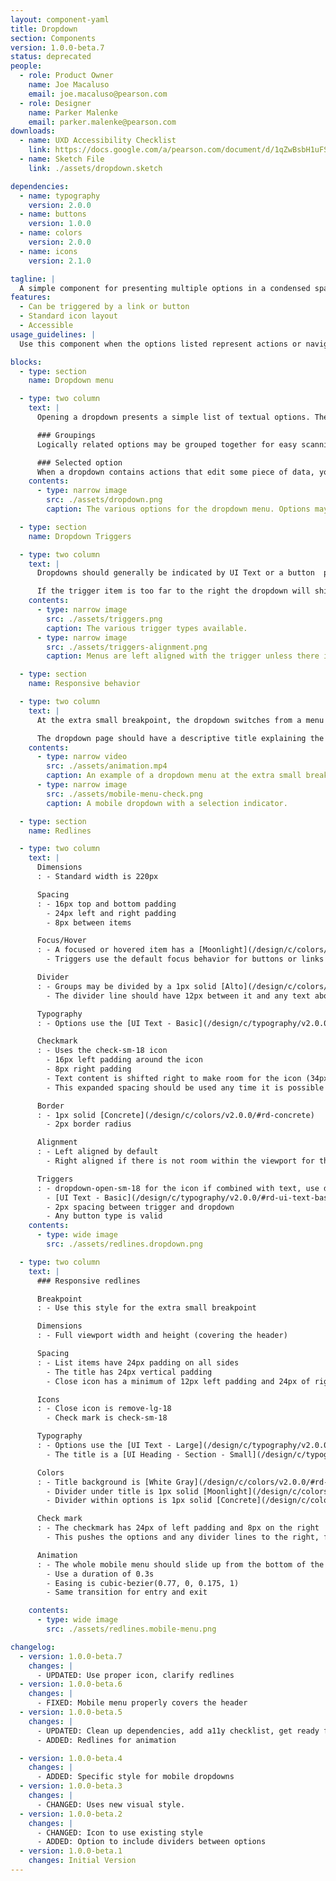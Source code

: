 ```yaml
---
layout: component-yaml
title: Dropdown
section: Components
version: 1.0.0-beta.7
status: deprecated
people:
  - role: Product Owner
    name: Joe Macaluso
    email: joe.macaluso@pearson.com
  - role: Designer
    name: Parker Malenke
    email: parker.malenke@pearson.com
downloads:
  - name: UXD Accessibility Checklist
    link: https://docs.google.com/a/pearson.com/document/d/1qZwBsbH1uFSwAJVoJZhRE2R_5aneK462ii3lPcp4tcY/edit?usp=sharing
  - name: Sketch File
    link: ./assets/dropdown.sketch

dependencies:
  - name: typography
    version: 2.0.0
  - name: buttons
    version: 1.0.0
  - name: colors
    version: 2.0.0
  - name: icons
    version: 2.1.0

tagline: |
  A simple component for presenting multiple options in a condensed space.
features:
  - Can be triggered by a link or button
  - Standard icon layout
  - Accessible
usage_guidelines: |
  Use this component when the options listed represent actions or navigation destinations. Prefer the standard [select inputs](/design/c/inputs/#select) for all other use cases.

blocks:
  - type: section
    name: Dropdown menu

  - type: two column
    text: |
      Opening a dropdown presents a simple list of textual options. These may be divided into logically related groups, and a single option may be indicated as selected with a checkmark.

      ### Groupings
      Logically related options may be grouped together for easy scanning.

      ### Selected option
      When a dropdown contains actions that edit some piece of data, you may use a checkmark to indicate the current state of the value being edited.
    contents:
      - type: narrow image
        src: ./assets/dropdown.png
        caption: The various options for the dropdown menu. Options may be grouped, and checkmarks may be used when editing data.

  - type: section
    name: Dropdown Triggers

  - type: two column
    text: |
      Dropdowns should generally be indicated by UI Text or a button  paired with an icon. Just the icon may be used if situated within an appropriate context like a course card or over a color picker.

      If the trigger item is too far to the right the dropdown will shift to be right aligned.
    contents:
      - type: narrow image
        src: ./assets/triggers.png
        caption: The various trigger types available.
      - type: narrow image
        src: ./assets/triggers-alignment.png
        caption: Menus are left aligned with the trigger unless there isn't enough space.

  - type: section
    name: Responsive behavior

  - type: two column
    text: |
      At the extra small breakpoint, the dropdown switches from a menu that drops down to a modal that slides up with a list of options. For UI Text and button triggers the dropdown icon also becomes optional.

      The dropdown page should have a descriptive title explaining the context for the options presented, although it is optional.
    contents:
      - type: narrow video
        src: ./assets/animation.mp4
        caption: An example of a dropdown menu at the extra small breakpoint.
      - type: narrow image
        src: ./assets/mobile-menu-check.png
        caption: A mobile dropdown with a selection indicator.

  - type: section
    name: Redlines

  - type: two column
    text: |
      Dimensions
      : - Standard width is 220px

      Spacing
      : - 16px top and bottom padding
        - 24px left and right padding
        - 8px between items

      Focus/Hover
      : - A focused or hovered item has a [Moonlight](/design/c/colors/v2.0.0/#rd-moonlight) background that extends 4px above and below the text
        - Triggers use the default focus behavior for buttons or links

      Divider
      : - Groups may be divided by a 1px solid [Alto](/design/c/colors/v2.0.0/#rd-alto) line
        - The divider line should have 12px between it and any text above/below it

      Typography
      : - Options use the [UI Text - Basic](/design/c/typography/v2.0.0/#rd-ui-text-basic) style

      Checkmark
      : - Uses the check-sm-18 icon
        - 16px left padding around the icon
        - 8px right padding
        - Text content is shifted right to make room for the icon (34px left padding)
        - This expanded spacing should be used any time it is possible for an option to be checked, i.e. don't start with the narrower space and then shift text over to make room for a check mark

      Border
      : - 1px solid [Concrete](/design/c/colors/v2.0.0/#rd-concrete)
        - 2px border radius

      Alignment
      : - Left aligned by default
        - Right aligned if there is not room within the viewport for the dropdown

      Triggers
      : - dropdown-open-sm-18 for the icon if combined with text, use dropdown-open-sm-24 if standalone
        - [UI Text - Basic](/design/c/typography/v2.0.0/#rd-ui-text-basic), for any text used
        - 2px spacing between trigger and dropdown
        - Any button type is valid
    contents:
      - type: wide image
        src: ./assets/redlines.dropdown.png

  - type: two column
    text: |
      ### Responsive redlines

      Breakpoint
      : - Use this style for the extra small breakpoint

      Dimensions
      : - Full viewport width and height (covering the header)

      Spacing
      : - List items have 24px padding on all sides
        - The title has 24px vertical padding
        - Close icon has a minimum of 12px left padding and 24px of right padding

      Icons
      : - Close icon is remove-lg-18
        - Check mark is check-sm-18

      Typography
      : - Options use the [UI Text - Large](/design/c/typography/v2.0.0/#rd-ui-text-large) style
        - The title is a [UI Heading - Section - Small](/design/c/typography/v2.0.0/#rd-ui-headings-section-basic)

      Colors
      : - Title background is [White Gray](/design/c/colors/v2.0.0/#rd-white-gray)
        - Divider under title is 1px solid [Moonlight](/design/c/colors/v2.0.0/#rd-moonlight)
        - Divider within options is 1px solid [Concrete](/design/c/colors/v2.0.0/#rd-concrete)

      Check mark
      : - The checkmark has 24px of left padding and 8px on the right
        - This pushes the options and any divider lines to the right, for a total right padding of 42px

      Animation
      : - The whole mobile menu should slide up from the bottom of the screen
        - Use a duration of 0.3s
        - Easing is cubic-bezier(0.77, 0, 0.175, 1)
        - Same transition for entry and exit

    contents:
      - type: wide image
        src: ./assets/redlines.mobile-menu.png

changelog:
  - version: 1.0.0-beta.7
    changes: |
      - UPDATED: Use proper icon, clarify redlines
  - version: 1.0.0-beta.6
    changes: |
      - FIXED: Mobile menu properly covers the header
  - version: 1.0.0-beta.5
    changes: |
      - UPDATED: Clean up dependencies, add a11y checklist, get ready for governance
      - ADDED: Redlines for animation

  - version: 1.0.0-beta.4
    changes: |
      - ADDED: Specific style for mobile dropdowns
  - version: 1.0.0-beta.3
    changes: |
      - CHANGED: Uses new visual style.
  - version: 1.0.0-beta.2
    changes: |
      - CHANGED: Icon to use existing style
      - ADDED: Option to include dividers between options
  - version: 1.0.0-beta.1
    changes: Initial Version
---
```

